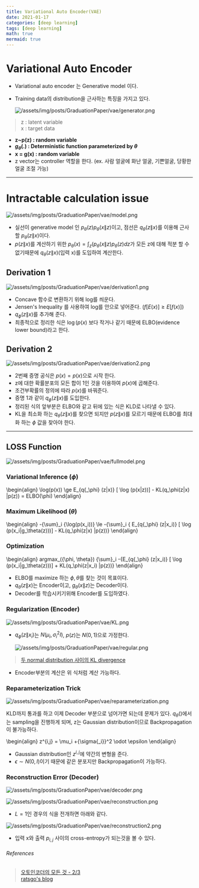 ```yaml
---
title: Variational Auto Encoder(VAE)
date: 2021-01-17
categories: [deep learning]
tags: [deep learning]
math: true
mermaid: true
---
```


# Variational Auto Encoder

- Variational auto encoder 는 Generative model 이다.
- Training data의 distribution을 근사하는 특징을 가지고 있다.

  ![/assets/img/posts/GraduationPaper/vae/generator.png](/assets/img/posts/GraduationPaper/vae/generator.png)

> z : latent variable  
> x : target data

- **z~p(z) : random variable**
- **$g_\theta$(.) : Deterministic function parameterized by $\theta$**
- **x = g(x) : random variable**
- z vector는 controller 역할을 한다. (ex. 사람 얼굴에 화난 얼굴, 기쁜얼굴, 당황한 얼굴 조절 가능)

---

# Intractable calculation issue

![/assets/img/posts/GraduationPaper/vae/model.png](/assets/img/posts/GraduationPaper/vae/model.png)

- 실선이 generative model 인 $p_\theta(z)p_\theta(x\|z)$이고, 점선은 $q_\theta(z\|x)$를 이용해 근사할 $p_\theta(z\|x)$이다.
- $p(z\|x)$를 계산하기 위한 $p_\theta(x) = \int_z(p_\theta(x\|z)p_\theta(z)dz$가 모든 z에 대해 적분 할 수 없기때문에 $q_\theta(z\|x)$(입력 x)를 도입하여 계산한다.

## Derivation 1

![/assets/img/posts/GraduationPaper/vae/derivation1.png](/assets/img/posts/GraduationPaper/vae/derivation1.png)

- Concave 함수로 변환하기 위해 log를 씌운다.
- Jensen's Inequality 를 사용하여 log를 안으로 넣어준다. ($f[E(x)] \ge E[f(x)]$)
- $q{_\phi}(z\|x)$를 추가해 준다.
- 최종적으로 정리한 식은 $\log(p(x)$ 보다 작거나 같기 때문에 ELBO(evidence lower bound)라고 한다.

## Derivation 2

![/assets/img/posts/GraduationPaper/vae/derivation2.png](/assets/img/posts/GraduationPaper/vae/derivation2.png)

- 2번째 증명 공식은 $p(x) = p(x)$으로 시작 한다.
- z에 대한 확률분포의 모든 합이 1인 것을 이용하여 $p(x)$에 곱해준다.
- 조건부확률의 정의에 따라 $p(x)$를 바꿔준다.
- 증명 1과 같이 $q_\phi (z\|x)$를 도입한다.
- 정리된 식의 앞부분은 ELBO와 같고 뒤에 있는 식은 KLD로 나타낼 수 있다.
- KL을 최소화 하는 $q_\theta(z\|x)$를 찾으면 되지만 $p(z\|x)$를 모르기 때문에 ELBO를 최대화 하는 $\phi$ 값을 찾아야 한다.

---

## LOSS Function

![/assets/img/posts/GraduationPaper/vae/fullmodel.png](/assets/img/posts/GraduationPaper/vae/fullmodel.png)

### Variational Inference ($\phi$)

\begin{align}
\log(p(x)) \ge E\_{q{\_\phi} (z\|x)} \[ \log (p(x\|z))\] - KL(q\_\phi(z\|x) \|p(z)) = ELBO(\phi)
\end{align}

### Maximum Likelihood ($\theta$)

\begin{align}
-{\sum}\_i {\log(p(x_i))} \le -{\sum}\_i \{ E\_{q{\_\phi} (z\|x_i)} \[ \log (p(x_i\|g\_\theta(z)))\] - KL(q\_\phi(z\|x) \|p(z))\}
\end{align}

### Optimization

\begin{align}
argmax\_({\phi, \theta}) {\sum}\_i -{E\_{q{\_\phi} (z\|x_i)} \[ \log (p(x_i\|g\_\theta(z)))\] + KL(q\_\phi(z\|x_i) \|p(z))}
\end{align}

- ELBO를 maximize 하는 $\phi, \theta$를 찾는 것이 목표이다.
- $q_\theta(z\|x)$는 Encoder이고, $g_\theta(x\|z)$는 Decoder이다.
- Decoder를 학습시키기위해 Encoder를 도입하였다.

### Regularization (Encoder)

![/assets/img/posts/GraduationPaper/vae/KL.png](/assets/img/posts/GraduationPaper/vae/KL.png)

- $q_\phi (z\|x_i)$는 $N(\mu_i, {\sigma{_i}}^2I)$, $p(z)$는 $N(0,1)$으로 가정한다.

  ![/assets/img/posts/GraduationPaper/vae/regular.png](/assets/img/posts/GraduationPaper/vae/regular.png)

> [두 normal distribution 사이의 KL divergence](https://mr-easy.github.io/2020-04-16-kl-divergence-between-2-gaussian-distributions/)

- Encoder부분의 계산은 위 식처럼 계산 가능하다.

### Reparameterization Trick

![/assets/img/posts/GraduationPaper/vae/reparameterization.png](/assets/img/posts/GraduationPaper/vae/reparameterization.png)

KLD까지 통과를 하고 이제 Decoder 부분으로 넘어가면 되는데 문제가 있다. $q_\theta ()$에서는 sampling을 진행하게 되며, z는 Gaussian distribution이므로 Backpropagation이 불가능하다.

\begin{align}
z^{i,j} = \mu_i +{\sigma{\_i}}^2 \odot \epsilon
\end{align}

- Gaussian distribution인 $z^{i,j}$에 약간의 변형을 준다.
- $\epsilon \sim N(0,I)$이기 때문에 같은 분포지만 Backpropagation이 가능하다.

### Reconstruction Error (Decoder)

![/assets/img/posts/GraduationPaper/vae/decoder.png](/assets/img/posts/GraduationPaper/vae/decoder.png)

![/assets/img/posts/GraduationPaper/vae/reconstruction.png](/assets/img/posts/GraduationPaper/vae/reconstruction.png)

- $L=1$인 경우의 식을 전개하면 아래와 같다.

![/assets/img/posts/GraduationPaper/vae/reconstruction2.png](/assets/img/posts/GraduationPaper/vae/reconstruction2.png)

- 입력 x와 출력 $p_{i,j}$ 사이의 cross-entropy가 되는것을 볼 수 있다.

###### References

> [오토인코더의 모든 것 - 2/3](https://www.youtube.com/watch?v=rNh2CrTFpm4&t=1837s)  
> [ratsgo's blog](https://ratsgo.github.io/generative%20model/2018/01/27/VAE/)
